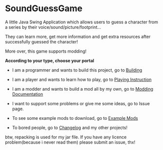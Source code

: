 # SoundGuessGame
A little Java Swing Application which allows users to guess a character from a series by their voice/sound/picture/footprint...

They can learn more, get more information and get extra resources after successfully guessed the character!

More over, this game supports modding! 

**According to your type, choose your portal**
- I am a programmer and wants to build this project, go to [Building](https://github.com/XiaoGeNintendo/SoundGuessGame/wiki/For-builders)

- I am a player and wants to learn how to play, go to [Playing Instruction](https://github.com/XiaoGeNintendo/SoundGuessGame/wiki/Playing-Instruction)

- I am a modder and wants to build a mod all by my own, go to [Modding Documentation](https://github.com/XiaoGeNintendo/SoundGuessGame/wiki/Modding)

- I want to support some problems or give me some ideas, go to Issue page.

- To see some example mods to download, go to [Example Mods](https://github.com/XiaoGeNintendo/SoundGuessGame/wiki/Sample-mods)

- To bored people, go to [Changelog](https://github.com/XiaoGeNintendo/SoundGuessGame/wiki/Changelog) and my other projects!

btw, repacking is used for my jar file. If you have any licence problem(because i never read them) please submit an issue, thx!